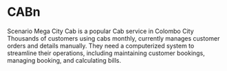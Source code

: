 # CABn
Scenario  Mega City Cab is a popular Cab service in Colombo City Thousands of customers using cabs monthly,  currently manages customer orders and details manually. They need a computerized system to  streamline their operations, including maintaining customer bookings, managing booking, and  calculating bills. 
